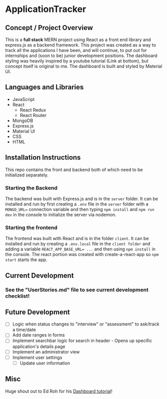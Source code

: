 # ApplicationTracker

## Concept / Project Overview

This is a **full stack** MERN project using React as a front end library and express.js as a backend framework. This project was created as a way to track all the applications I have been, and will continue, to put out for internships and (soon to be) junior development positions. The dashboard styling was heavily inspired by a youtube tutorial (Link at bottom), but concept itself is original to me. The dashboard is built and styled by Material UI.

## Languages and Libraries

- JavaScript
- React
  - React Redux
  - React Router
- MongoDB
- Express.js
- Material UI
- CSS
- HTML

## Installation Instructions

This repo contains the front and backend both of which need to be initialized separately.

### Starting the Backend

The backend was built with Express.js and is in the `server` folder. It can be installed and run by first creating a `.env` file in the `server` folder with a `MONGO_URL=` connection variable and then typing `npm install` and `npm run dev` in the console to initialize the server via nodemon.

### Starting the frontend

The frontend was built with React and is in the folder `client`. It can be installed and run by creating a `.env.local` file in the `client folder` and adding a variable `REACT_APP_BASE_URL= ...` and then using `npm install` in the console. The react portion was created with create-a-react-app so `npm start` starts the app.

## Current Development

### See the "UserStories.md" file to see current development checklist!

## Future Development

- [ ] Logic when status changes to "interview" or "assessment" to ask/track a time/date
- [ ] Add date ranges in forms
- [ ] Implement searchbar logic for search in header - Opens up specific application's details page
- [ ] Implement an administrator view
- [ ] Implement user settings
  - [ ] Update user information

## Misc

Huge shout out to Ed Roh for his [Dashboard tutorial](https://www.youtube.com/watch?v=0cPCMIuDk2I)!
